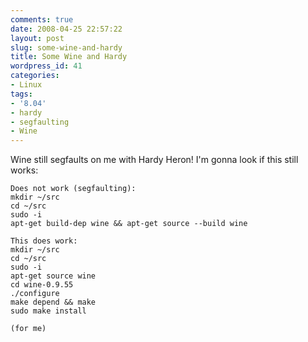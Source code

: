 ```yaml
---
comments: true
date: 2008-04-25 22:57:22
layout: post
slug: some-wine-and-hardy
title: Some Wine and Hardy
wordpress_id: 41
categories:
- Linux
tags:
- '8.04'
- hardy
- segfaulting
- Wine
---
```


Wine still segfaults on me with Hardy Heron! I'm gonna look if this still works:

```
Does not work (segfaulting):
mkdir ~/src
cd ~/src
sudo -i
apt-get build-dep wine && apt-get source --build wine

This does work:
mkdir ~/src
cd ~/src
sudo -i
apt-get source wine
cd wine-0.9.55
./configure
make depend && make
sudo make install

(for me)
```
